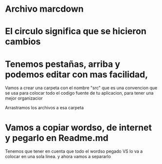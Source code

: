 # Archivo marcdown
# El circulo significa que se hicieron cambios
# Tenemos pestañas, arriba y podemos editar con mas facilidad, 

Vamos a crear una carpeta con el nombre "src" que es una convencion que se usa para colocar todo el codigo fuente de tu aplicacion, para tener una mejor organizacior

Arrastramos los archivos a esa carpeta

# Vamos a copiar wordso, de internet y pegarlo en Readme.md

Tenemos que tener en cuenta que todo el wordso pegado VS lo va a colocar en una sola linea.
y ahora vamos a separarlo 


